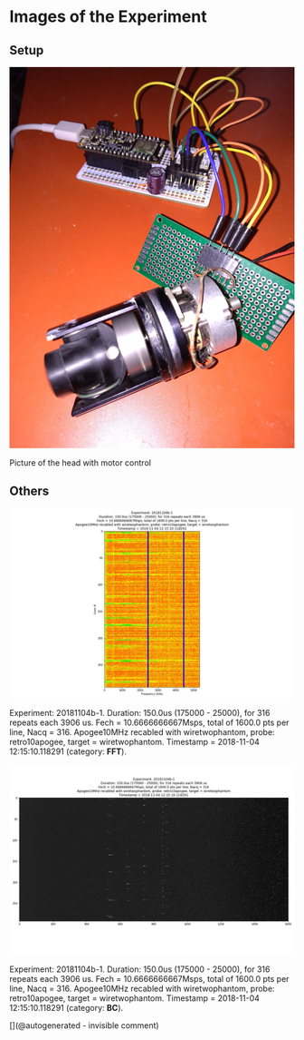 # Images of the Experiment

## Setup

![](/matty/20181104b/photos/P_20181104_130337.jpg)

Picture of the head with motor control

## Others

![](/matty/20181104b/images/Spectrum_20181104b-1.jpg)

Experiment: 20181104b-1. Duration: 150.0us (175000 - 25000), for 316 repeats each 3906 us. Fech = 10.6666666667Msps, total of 1600.0 pts per line, Nacq = 316. Apogee10MHz recabled with wiretwophantom, probe: retro10apogee, target = wiretwophantom. Timestamp = 2018-11-04 12:15:10.118291 (category: __FFT__).

![](/matty/20181104b/images/2DArray_20181104b-1.jpg)

Experiment: 20181104b-1. Duration: 150.0us (175000 - 25000), for 316 repeats each 3906 us. Fech = 10.6666666667Msps, total of 1600.0 pts per line, Nacq = 316. Apogee10MHz recabled with wiretwophantom, probe: retro10apogee, target = wiretwophantom. Timestamp = 2018-11-04 12:15:10.118291 (category: __BC__).



[](@autogenerated - invisible comment)